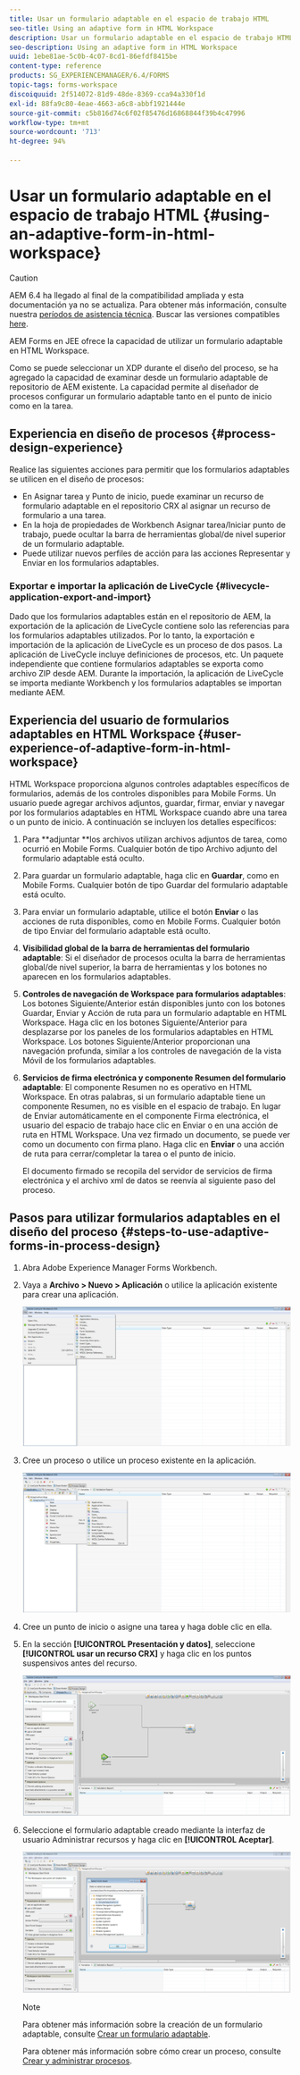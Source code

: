 ```yaml
---
title: Usar un formulario adaptable en el espacio de trabajo HTML
seo-title: Using an adaptive form in HTML Workspace
description: Usar un formulario adaptable en el espacio de trabajo HTML
seo-description: Using an adaptive form in HTML Workspace
uuid: 1ebe81ae-5c0b-4c07-8cd1-86efdf8415be
content-type: reference
products: SG_EXPERIENCEMANAGER/6.4/FORMS
topic-tags: forms-workspace
discoiquuid: 2f514072-81d9-48de-8369-cca94a330f1d
exl-id: 88fa9c80-4eae-4663-a6c8-abbf1921444e
source-git-commit: c5b816d74c6f02f85476d16868844f39b4c47996
workflow-type: tm+mt
source-wordcount: '713'
ht-degree: 94%

---
```


# Usar un formulario adaptable en el espacio de trabajo HTML {#using-an-adaptive-form-in-html-workspace}

>[!CAUTION]
>
>AEM 6.4 ha llegado al final de la compatibilidad ampliada y esta documentación ya no se actualiza. Para obtener más información, consulte nuestra [períodos de asistencia técnica](https://helpx.adobe.com/es/support/programs/eol-matrix.html). Buscar las versiones compatibles [here](https://experienceleague.adobe.com/docs/).

AEM Forms en JEE ofrece la capacidad de utilizar un formulario adaptable en HTML Workspace.

Como se puede seleccionar un XDP durante el diseño del proceso, se ha agregado la capacidad de examinar desde un formulario adaptable de repositorio de AEM existente. La capacidad permite al diseñador de procesos configurar un formulario adaptable tanto en el punto de inicio como en la tarea.

## Experiencia en diseño de procesos {#process-design-experience}

Realice las siguientes acciones para permitir que los formularios adaptables se utilicen en el diseño de procesos:

* En Asignar tarea y Punto de inicio, puede examinar un recurso de formulario adaptable en el repositorio CRX al asignar un recurso de formulario a una tarea.
* En la hoja de propiedades de Workbench Asignar tarea/Iniciar punto de trabajo, puede ocultar la barra de herramientas global/de nivel superior de un formulario adaptable.
* Puede utilizar nuevos perfiles de acción para las acciones Representar y Enviar en los formularios adaptables.

### Exportar e importar la aplicación de LiveCycle {#livecycle-application-export-and-import}

Dado que los formularios adaptables están en el repositorio de AEM, la exportación de la aplicación de LiveCycle contiene solo las referencias para los formularios adaptables utilizados. Por lo tanto, la exportación e importación de la aplicación de LiveCycle es un proceso de dos pasos. La aplicación de LiveCycle incluye definiciones de procesos, etc. Un paquete independiente que contiene formularios adaptables se exporta como archivo ZIP desde AEM. Durante la importación, la aplicación de LiveCycle se importa mediante Workbench y los formularios adaptables se importan mediante AEM.

## Experiencia del usuario de formularios adaptables en HTML Workspace {#user-experience-of-adaptive-form-in-html-workspace}

HTML Workspace proporciona algunos controles adaptables específicos de formularios, además de los controles disponibles para Mobile Forms. Un usuario puede agregar archivos adjuntos, guardar, firmar, enviar y navegar por los formularios adaptables en HTML Workspace cuando abre una tarea o un punto de inicio. A continuación se incluyen los detalles específicos:

1. Para **adjuntar **los archivos utilizan archivos adjuntos de tarea, como ocurrió en Mobile Forms. Cualquier botón de tipo Archivo adjunto del formulario adaptable está oculto.

1. Para guardar un formulario adaptable, haga clic en **Guardar**, como en Mobile Forms. Cualquier botón de tipo Guardar del formulario adaptable está oculto.

1. Para enviar un formulario adaptable, utilice el botón **Enviar** o las acciones de ruta disponibles, como en Mobile Forms. Cualquier botón de tipo Enviar del formulario adaptable está oculto.

1. **Visibilidad global de la barra de herramientas del formulario adaptable**: Si el diseñador de procesos oculta la barra de herramientas global/de nivel superior, la barra de herramientas y los botones no aparecen en los formularios adaptables.

1. **Controles de navegación de Workspace para formularios adaptables**: Los botones Siguiente/Anterior están disponibles junto con los botones Guardar, Enviar y Acción de ruta para un formulario adaptable en HTML Workspace. Haga clic en los botones Siguiente/Anterior para desplazarse por los paneles de los formularios adaptables en HTML Workspace. Los botones Siguiente/Anterior proporcionan una navegación profunda, similar a los controles de navegación de la vista Móvil de los formularios adaptables.

1. **Servicios de firma electrónica y componente Resumen del formulario adaptable**: El componente Resumen no es operativo en HTML Workspace. En otras palabras, si un formulario adaptable tiene un componente Resumen, no es visible en el espacio de trabajo. En lugar de Enviar automáticamente en el componente Firma electrónica, el usuario del espacio de trabajo hace clic en Enviar o en una acción de ruta en HTML Workspace. Una vez firmado un documento, se puede ver como un documento con firma plano. Haga clic en **Enviar** o una acción de ruta para cerrar/completar la tarea o el punto de inicio.

   El documento firmado se recopila del servidor de servicios de firma electrónica y el archivo xml de datos se reenvía al siguiente paso del proceso.

## Pasos para utilizar formularios adaptables en el diseño del proceso {#steps-to-use-adaptive-forms-in-process-design}

1. Abra Adobe Experience Manager Forms Workbench.

1. Vaya a **Archivo > Nuevo > Aplicación** o utilice la aplicación existente para crear una aplicación.

   ![Crear nueva aplicación](assets/create_new_appl.png)

1. Cree un proceso o utilice un proceso existente en la aplicación.

   ![Crear nuevo proceso](assets/create_new_process.png)

1. Cree un punto de inicio o asigne una tarea y haga doble clic en ella.
1. En la sección **[!UICONTROL Presentación y datos]**, seleccione **[!UICONTROL usar un recurso CRX]** y haga clic en los puntos suspensivos antes del recurso.

   ![Usar un recurso CRX](assets/use_crx_asset.png)

1. Seleccione el formulario adaptable creado mediante la interfaz de usuario Administrar recursos y haga clic en **[!UICONTROL Aceptar]**.

   ![Seleccionar un formulario adaptable](assets/selecting_form.png)

   >[!NOTE]
   >
   >Para obtener más información sobre la creación de un formulario adaptable, consulte [Crear un formulario adaptable](/help/forms/using/creating-adaptive-form.md).
   >
   >Para obtener más información sobre cómo crear un proceso, consulte [Crear y administrar procesos](https://help.adobe.com/en_US/AEMForms/6.1/WorkbenchHelp/WS92d06802c76abadb-1cc35bda128261a20dd-7ff7.2.html).
